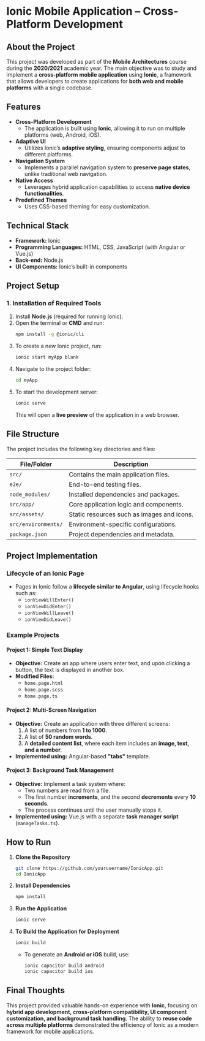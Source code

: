 # **Ionic Mobile Application – Cross-Platform Development**

## **About the Project**
This project was developed as part of the **Mobile Architectures** course during the **2020/2021** academic year. The main objective was to study and implement a **cross-platform mobile application** using **Ionic**, a framework that allows developers to create applications for **both web and mobile platforms** with a single codebase.

## **Features**
- **Cross-Platform Development**
  - The application is built using **Ionic**, allowing it to run on multiple platforms (web, Android, iOS).
- **Adaptive UI**
  - Utilizes Ionic’s **adaptive styling**, ensuring components adjust to different platforms.
- **Navigation System**
  - Implements a parallel navigation system to **preserve page states**, unlike traditional web navigation.
- **Native Access**
  - Leverages hybrid application capabilities to access **native device functionalities**.
- **Predefined Themes**
  - Uses CSS-based theming for easy customization.

## **Technical Stack**
- **Framework:** Ionic
- **Programming Languages:** HTML, CSS, JavaScript (with Angular or Vue.js)
- **Back-end:** Node.js
- **UI Components:** Ionic’s built-in components

## **Project Setup**
### **1. Installation of Required Tools**
1. Install **Node.js** (required for running Ionic).
2. Open the terminal or **CMD** and run:
   ```sh
   npm install -g @ionic/cli
   ```
3. To create a new Ionic project, run:
   ```sh
   ionic start myApp blank
   ```
4. Navigate to the project folder:
   ```sh
   cd myApp
   ```
5. To start the development server:
   ```sh
   ionic serve
   ```
   This will open a **live preview** of the application in a web browser.

## **File Structure**
The project includes the following key directories and files:

| **File/Folder**       | **Description** |
|----------------------|---------------|
| `src/`              | Contains the main application files. |
| `e2e/`              | End-to-end testing files. |
| `node_modules/`     | Installed dependencies and packages. |
| `src/app/`          | Core application logic and components. |
| `src/assets/`       | Static resources such as images and icons. |
| `src/environments/` | Environment-specific configurations. |
| `package.json`      | Project dependencies and metadata. |

## **Project Implementation**
### **Lifecycle of an Ionic Page**
- Pages in Ionic follow a **lifecycle similar to Angular**, using lifecycle hooks such as:
  - `ionViewWillEnter()`
  - `ionViewDidEnter()`
  - `ionViewWillLeave()`
  - `ionViewDidLeave()`

### **Example Projects**
#### **Project 1: Simple Text Display**
- **Objective:** Create an app where users enter text, and upon clicking a button, the text is displayed in another box.
- **Modified Files:**
  - `home.page.html`
  - `home.page.scss`
  - `home.page.ts`
  
#### **Project 2: Multi-Screen Navigation**
- **Objective:** Create an application with three different screens:
  1. A list of numbers from **1 to 1000**.
  2. A list of **50 random words**.
  3. A **detailed content list**, where each item includes an **image, text, and a number**.
- **Implemented using:** Angular-based **"tabs"** template.

#### **Project 3: Background Task Management**
- **Objective:** Implement a task system where:
  - Two numbers are read from a file.
  - The first number **increments**, and the second **decrements** every **10 seconds**.
  - The process continues until the user manually stops it.
- **Implemented using:** Vue.js with a separate **task manager script** (`manageTasks.ts`).

## **How to Run**
1. **Clone the Repository**
   ```sh
   git clone https://github.com/yourusername/IonicApp.git
   cd IonicApp
   ```
2. **Install Dependencies**
   ```sh
   npm install
   ```
3. **Run the Application**
   ```sh
   ionic serve
   ```
4. **To Build the Application for Deployment**
   ```sh
   ionic build
   ```
   - To generate an **Android or iOS** build, use:
     ```sh
     ionic capacitor build android
     ionic capacitor build ios
     ```

## **Final Thoughts**
This project provided valuable hands-on experience with **Ionic**, focusing on **hybrid app development, cross-platform compatibility, UI component customization, and background task handling**. The ability to **reuse code across multiple platforms** demonstrated the efficiency of Ionic as a modern framework for mobile applications.